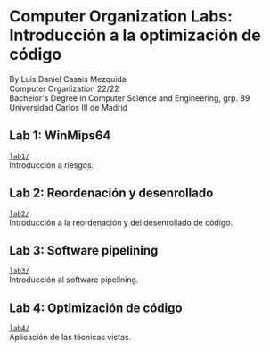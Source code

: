 # Computer Organization Labs: Introducción a la optimización de código
By Luis Daniel Casais Mezquida   
Computer Organization 22/22  
Bachelor's Degree in Computer Science and Engineering, grp. 89  
Universidad Carlos III de Madrid

## Lab 1: WinMips64
[`lab1/`](lab1/)  
Introducción a riesgos.

## Lab 2: Reordenación y desenrollado
[`lab2/`](lab2/)  
Introducción a la reordenación y del desenrollado de código.

## Lab 3: Software pipelining
[`lab3/`](lab3/)  
Introducción al software pipelining.

## Lab 4: Optimización de código
[`lab4/`](lab4/)  
Aplicación de las técnicas vistas.